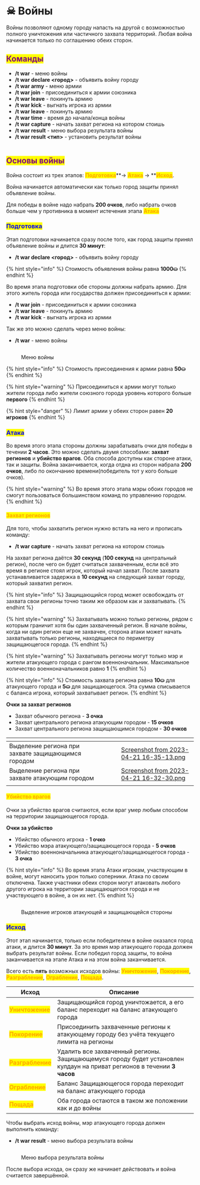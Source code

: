 # ☠ Войны

Войны позволяют одному городу напасть на другой с возможностью полного уничтожения или частичного захвата территорий. Любая война начинается только по соглашению обеих сторон.

## <mark style="color:purple;">Команды</mark>

* **/t war** - меню войны
* **/t war declare <город>** - объявить войну городу
* **/t war army** - меню армии
* **/t war join** - присоединиться к армии союзника
* **/t war leave** - покинуть армию
* **/t war kick** - выгнать игрока из армии
* **/t war leave** - покинуть армию
* **/t war time** - время до начала/конца войны
* **/t war capture** - начать захват региона на котором стоишь
* **/t war result** - меню выбора результата войны
* **/t war result <тип>** - установить результат войны

<figure><img src="../.gitbook/assets/gitlab_hr7.svg" alt=""><figcaption></figcaption></figure>

## <mark style="color:purple;">Основы войны</mark>

Война состоит из трех этапов: <mark style="color:orange;">**Подготовка**</mark>**-> **<mark style="color:orange;">**Атака**</mark>** -> **<mark style="color:orange;">**Исход**</mark>.&#x20;

Война начинается автоматически как только город защиты принял объявление войны.

Для победы в войне надо набрать **200 очков**, либо набрать очков больше чем у противника в момент истечения этапа <mark style="color:orange;">**Атака**</mark>

### <mark style="color:blue;">**Подготовка**</mark>

Этап подготовки начинается сразу после того, как город защиты принял объявление войны и длится **30 минут**:

* **/t war declare <город>** - объявить войну городу

{% hint style="info" %}
Стоимость объявления войны равна **1000⛀**
{% endhint %}

Во время этапа подготовки обе стороны должны набрать армию. Для этого житель города или государства должен присоединиться к армии:

* **/t war join** - присоединиться к армии союзника
* **/t war leave** - покинуть армию
* **/t war kick** - выгнать игрока из армии

Так же это можно сделать через меню войны:

* **/t war** - меню войны

<figure><img src="../.gitbook/assets/image (8) (2).png" alt=""><figcaption><p>Меню войны</p></figcaption></figure>

{% hint style="info" %}
Стоимость присоединения к армии равна **50⛀**
{% endhint %}

{% hint style="warning" %}
Присоединиться к армии могут только жители города либо жители союзного города уровень которого больше **первого**
{% endhint %}

{% hint style="danger" %}
Лимит армии у обеих сторон равен **20 игроков**
{% endhint %}

### <mark style="color:blue;">**Атака**</mark>

Во время этого этапа стороны должны зарабатывать очки для победы в течении **2 часов**. Это можно сделать двумя способами: **захват регионов** и **убийство врагов**. Оба способа доступны как стороне атаки, так и защиты. Война заканчивается, когда отдна из сторон набрала **200 очков**, либо по окончанию времени(победитель тот у кого больше очков).

{% hint style="warning" %}
Во время этого этапа мэры обоих городов не смогут пользоваться большинством команд по управлению городом.
{% endhint %}

#### <mark style="color:orange;">**Захват регионов**</mark>

Для того, чтобы захватить регион нужно встать на него и прописать команду:

* **/t war capture** - начать захват региона на котором стоишь

На захват региона даётся **30 секунд** (**100 секунд** на центральный регион), после чего он будет считаться захваченным, если всё это время в регионе стоял игрок, который начал захват. После захвата устанавливается задержка в **10 секунд** на следующий захват городу, который захватил регион.

{% hint style="info" %}
Защищающийся город может освобождать от захвата свои регионы точно таким же образом как и захватывать.
{% endhint %}

{% hint style="warning" %}
Захватывать можно только регионы, рядом с которым граничит хотя бы один захваченный регион. В начале войны, когда ни один регион еще не захвачен, сторона атаки может начать захватывать только регионы, находящиеся по периметру защищающегося города.
{% endhint %}

{% hint style="warning" %}
Захватывать регионы могут только мэр и жители атакующего города с рангом военноначальник. Максимальное количество военноначальников равно **1**
{% endhint %}

{% hint style="info" %}
Стоимость захвата региона равна **10⛀** для атакующего города и **5⛀** для защищающегося. Эта сумма списывается с баланса игрока, который захватывает регион.
{% endhint %}

**Очки за захват регионов**

* Захват обычного региона - **3 очка**
* Захват центрального региона атакующим городом - **15 очков**
* Захват центрального региона защищающимся городом - **30 очков**

<table data-view="cards"><thead><tr><th></th><th></th><th></th><th data-hidden data-card-cover data-type="files"></th></tr></thead><tbody><tr><td>Выделение региона при захвате защищающимся городом</td><td></td><td></td><td><a href="../.gitbook/assets/Screenshot from 2023-04-21 16-35-13.png">Screenshot from 2023-04-21 16-35-13.png</a></td></tr><tr><td>Выделение региона при захвате атакующим городом</td><td></td><td></td><td><a href="../.gitbook/assets/Screenshot from 2023-04-21 16-32-30.png">Screenshot from 2023-04-21 16-32-30.png</a></td></tr><tr><td></td><td></td><td></td><td></td></tr></tbody></table>

#### <mark style="color:orange;">**Убийство врагов**</mark>

Очки за убийство врагов считаются, если враг умер любым способом на территории защищающегося города.

**Очки за убийство**

* Убийство  обычного игрока - **1 очко**
* Убийство мэра атакующего/защищающегося города - **5 очков**
* Убийство военноначальника атакующего/защищающегося города - **3 очка**

{% hint style="info" %}
Во время этапа Атаки игрокам, участвующим в войне, могут наносить урон только соперники. Атака по своим отключена. Также участники обеих сторон могут атаковать любого другого игрока на территории защищающегося города и не участвующего в войне, а он их нет.
{% endhint %}

<figure><img src="../.gitbook/assets/Screenshot from 2023-04-21 12-21-10.png" alt=""><figcaption><p>Выделение игроков атакующей и защищающейся стороны</p></figcaption></figure>

### <mark style="color:blue;">**Исход**</mark>

Этот этап начинается, только если победителем в войне оказался город атаки, и длится **30 минут**. За это время мэр атакующего города должен выбрать результат войны. Если победил город защиты, то война заканчивается на этапе Атака и на этом война заканчивается.

Всего есть **пять** возможных исходов войны: <mark style="color:orange;">**Уничтожение**</mark>, <mark style="color:orange;">**Покорение**</mark>, <mark style="color:orange;">**Разграбление**</mark>, <mark style="color:orange;">**Ограбление**</mark>, <mark style="color:orange;">**Пощада**</mark>.

| Исход                                               | Описание                                                                                                                |
| --------------------------------------------------- | ----------------------------------------------------------------------------------------------------------------------- |
| <mark style="color:orange;">**Уничтожение**</mark>  | Защищающийся город уничтожается, а его баланс переходит на баланс атакующего города                                     |
| <mark style="color:orange;">**Покорение**</mark>    | Присоединить захваченные регионы к атакующему городу без учёта текущего лимита на регионы                               |
| <mark style="color:orange;">**Разграбление**</mark> | Удалить все захваченный регионы. Защищающемуся городу будет установлен кулдаун на приват регионов в течении **3 часов** |
| <mark style="color:orange;">**Ограбление**</mark>   | Баланс Защищающегося города переходит на баланс атакующего города                                                       |
| <mark style="color:orange;">**Пощада**</mark>       | Оба города остаются в таком же положении как и до войны                                                                 |

Чтобы выбрать исход войны, мэр атакующего города должен выполнить команду:

* **/t war result** - меню выбора результата войны

<figure><img src="../.gitbook/assets/image (8).png" alt=""><figcaption><p>Меню выбора результата войны</p></figcaption></figure>

После выбора исхода, он сразу же начинает действовать и война считается завершённой.

<figure><img src="../.gitbook/assets/gitlab_hr7.svg" alt=""><figcaption></figcaption></figure>
